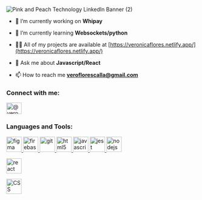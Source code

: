 
![Pink and Peach Technology LinkedIn Banner (2)](https://user-images.githubusercontent.com/68167686/101862015-69dcf980-3b3f-11eb-90f2-ce00184a9b59.png)


- 🔭 I’m currently working on **Whipay**

- 🌱 I’m currently learning **Websockets/python**

- 👨‍💻 All of my projects are available at [https://veronicaflores.netlify.app/](https://veronicaflores.netlify.app/)

- 💬 Ask me about **Javascript/React**

- 📫 How to reach me **veroflorescalla@gmail.com**

<h3 align="left">Connect with me:</h3>
<p align="left">
<a href="https://linkedin.com/in/@veronicafloresc" target="blank"><img align="center" src="https://cdn.jsdelivr.net/npm/simple-icons@3.0.1/icons/linkedin.svg" alt="@veronicafloresc" height="30" width="40" /></a>
</p>

<h3 align="left">Languages and Tools:</h3>
<p align="left"> 
 <a href="https://www.figma.com/" target="_blank"> <img src="https://www.vectorlogo.zone/logos/figma/figma-icon.svg" alt="figma" width="40" height="40"/> </a> 
 <a href="https://firebase.google.com/" target="_blank"> <img src="https://www.vectorlogo.zone/logos/firebase/firebase-icon.svg" alt="firebase" width="40" height="40"/> </a> 
 <a href="https://git-scm.com/" target="_blank"> <img src="https://www.vectorlogo.zone/logos/git-scm/git-scm-icon.svg" alt="git" width="40" height="40"/> </a> 
 <a href="https://www.w3.org/html/" target="_blank"> <img src="https://user-images.githubusercontent.com/68167686/104137675-923d5b00-536c-11eb-82a2-63eb93a22b5f.png" alt="html5" width="40" height="40"/> </a>
 <a href="https://developer.mozilla.org/en-US/docs/Web/JavaScript" target="_blank"> <img src="https://user-images.githubusercontent.com/68167686/104137592-0297ac80-536c-11eb-9920-cae4785e2c28.png" alt="javascript" width="40" height="40"/> </a> 
 <a href="https://jestjs.io" target="_blank"> <img src="https://www.vectorlogo.zone/logos/jestjsio/jestjsio-icon.svg" alt="jest" width="40" height="40"/> </a> 
 <a href="https://nodejs.org" target="_blank"> <img src="https://user-images.githubusercontent.com/68167686/104137619-3d014980-536c-11eb-8eee-64628b2bc678.png" alt="nodejs" width="40" height="40"/> </a> </p>
  <a href="/" target="_blank"> <img src="https://user-images.githubusercontent.com/68167686/104137718-e21c2200-536c-11eb-8885-7c1f30ba561e.png" alt="react" width="40" height="40"/> </a> </p>
   <a href="https://nodejs.org" target="_blank"> <img src="https://user-images.githubusercontent.com/68167686/104137743-1263c080-536d-11eb-8ab0-1028f411e620.png" alt="CSS" width="40" height="40"/> </a> </p>

